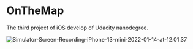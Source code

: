 # OnTheMap
The third project of iOS develop of Udacity nanodegree.

![Simulator-Screen-Recording-iPhone-13-mini-2022-01-14-at-12.01.37](Simulator-Screen-Recording-iPhone-13-mini-2022-01-14-at-12.01.37.gif)
